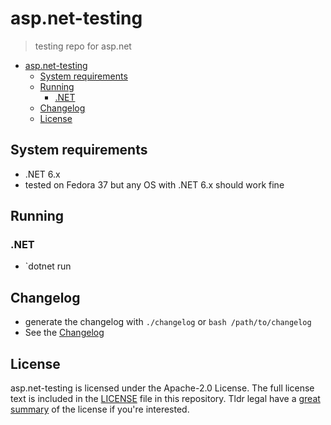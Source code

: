 # asp.net-testing

> testing repo for asp.net

- [asp.net-testing](#aspnet-testing)
  - [System requirements](#system-requirements)
  - [Running](#running)
    - [.NET](#net)
  - [Changelog](#changelog)
  - [License](#license)

## System requirements

- .NET 6.x
- tested on Fedora 37 but any OS with .NET 6.x should work fine

## Running

### .NET

- `dotnet run

## Changelog

- generate the changelog with `./changelog` or `bash /path/to/changelog`
- See the [Changelog](/CHANGELOG.md)

## License

asp.net-testing is licensed under the Apache-2.0 License. The full license text is included in the [LICENSE](LICENSE.md) file in this repository. Tldr legal have a [great summary](https://www.tldrlegal.com/l/apache2) of the license if you're interested.